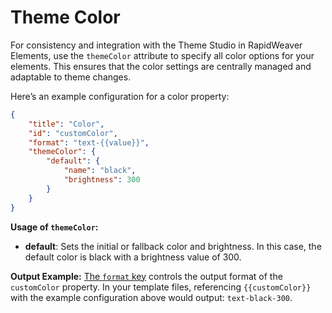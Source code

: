 # Theme Color

For consistency and integration with the Theme Studio in RapidWeaver Elements, use the `themeColor` attribute to specify all color options for your elements. This ensures that the color settings are centrally managed and adaptable to theme changes.

Here’s an example configuration for a color property:

```json
{
    "title": "Color",
    "id": "customColor",
    "format": "text-{{value}}",
    "themeColor": {
        "default": {
            "name": "black",
            "brightness": 300
        }
    }
}
```

**Usage of `themeColor`:**

* **default**: Sets the initial or fallback color and brightness. In this case, the default color is black with a brightness value of 300.

**Output Example:** [The `format` key](format.md) controls the output format of the `customColor` property. In your template files, referencing `{{customColor}}` with the example configuration above would output: `text-black-300`.
